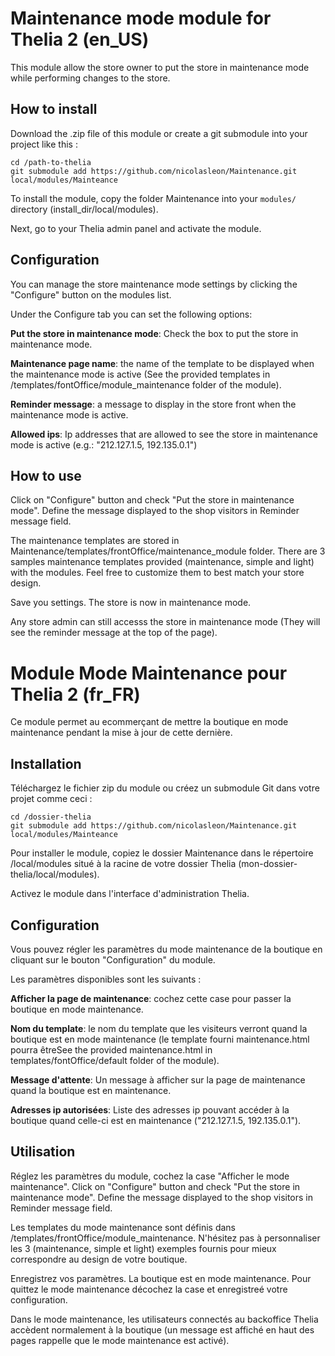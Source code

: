 # Maintenance mode module for Thelia 2 (en_US)

This module allow the store owner to put the store in maintenance mode while performing changes to the store.

## How to install

Download the .zip file of this module or create a git submodule into your project like this :

```
cd /path-to-thelia
git submodule add https://github.com/nicolasleon/Maintenance.git local/modules/Mainteance
```

To install the module, copy the folder Maintenance into your ```modules/``` directory (install_dir/local/modules).

Next, go to your Thelia admin panel and activate the module.


## Configuration

You can manage the store maintenance mode settings by clicking the "Configure" button on the modules list.

Under the Configure tab you can set the following options:

**Put the store in maintenance mode**: Check the box to put the store in maintenance mode.

**Maintenance page name**: the name of the template to be displayed when the maintenance mode is active (See the provided templates in /templates/fontOffice/module_maintenance folder of the module).

**Reminder message**: a message to display in the store front when the maintenance mode is active.

**Allowed ips**: Ip addresses that are allowed to see the store in maintenance mode is active (e.g.: "212.127.1.5, 192.135.0.1")


## How to use

Click on "Configure" button and check "Put the store in maintenance mode".
Define the message displayed to the shop visitors in Reminder message field.

The maintenance templates are stored in Maintenance/templates/frontOffice/maintenance_module folder. There are 3 samples maintenance templates provided (maintenance, simple and light) with the modules. Feel free to customize them to best match your store design.

Save you settings. The store is now in maintenance mode.

Any store admin can still accesss the store in maintenance mode (They will see the reminder message at the top of the page).


# Module Mode Maintenance pour Thelia 2 (fr_FR)

Ce module permet au ecommerçant de mettre la boutique en mode maintenance pendant la mise à jour de cette dernière.

## Installation

Téléchargez le fichier zip du module ou créez un submodule Git dans votre projet comme ceci :

```
cd /dossier-thelia
git submodule add https://github.com/nicolasleon/Maintenance.git local/modules/Mainteance
```

Pour installer le module, copiez le dossier Maintenance dans le répertoire /local/modules situé à la racine de votre dossier Thelia (mon-dossier-thelia/local/modules).

Activez le module dans l'interface d'administration Thelia.


## Configuration

Vous pouvez régler les paramètres du mode maintenance de la boutique en cliquant sur le bouton "Configuration" du module.

Les paramètres disponibles sont les suivants :

**Afficher la page de maintenance**: cochez cette case pour passer la boutique en mode maintenance.

**Nom du template**: le nom du template que les visiteurs verront quand la boutique est en mode maintenance (le template fourni maintenance.html pourra êtreSee the provided maintenance.html in templates/fontOffice/default folder of the module).

**Message d'attente**: Un message à afficher sur la page de maintenance quand la boutique est en maintenance.

**Adresses ip autorisées**: Liste des adresses ip pouvant accéder à la boutique quand celle-ci est en maintenance ("212.127.1.5, 192.135.0.1").

## Utilisation

Réglez les paramètres du module, cochez la case "Afficher le mode maintenance".
Click on "Configure" button and check "Put the store in maintenance mode".
Define the message displayed to the shop visitors in Reminder message field.

Les templates du mode maintenance sont définis dans /templates/frontOffice/module_maintenance. N'hésitez pas à personnaliser les 3 (maintenance, simple et light) exemples fournis pour mieux correspondre au design de votre boutique.

Enregistrez vos paramètres. La boutique est en mode maintenance. Pour quittez le mode maintenance décochez la case et enregistreé votre configuration.

Dans le mode maintenance, les utilisateurs connectés au backoffice Thelia accèdent normalement à la boutique (un message est affiché en haut des pages rappelle que le mode maintenance est activé).